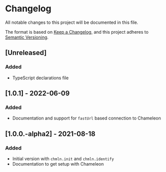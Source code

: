 # Changelog
All notable changes to this project will be documented in this file.

The format is based on [Keep a Changelog](https://keepachangelog.com/en/1.0.0/),
and this project adheres to [Semantic Versioning](https://semver.org/spec/v2.0.0.html).

## [Unreleased]
### Added
- TypeScript declarations file

## [1.0.1] - 2022-06-09
### Added
- Documentation and support for `fastUrl` based connection to Chameleon

## [1.0.0.-alpha2] - 2021-08-18
### Added
- Initial version with `chmln.init` and `chmln.identify`
- Documentation to get setup with Chameleon

